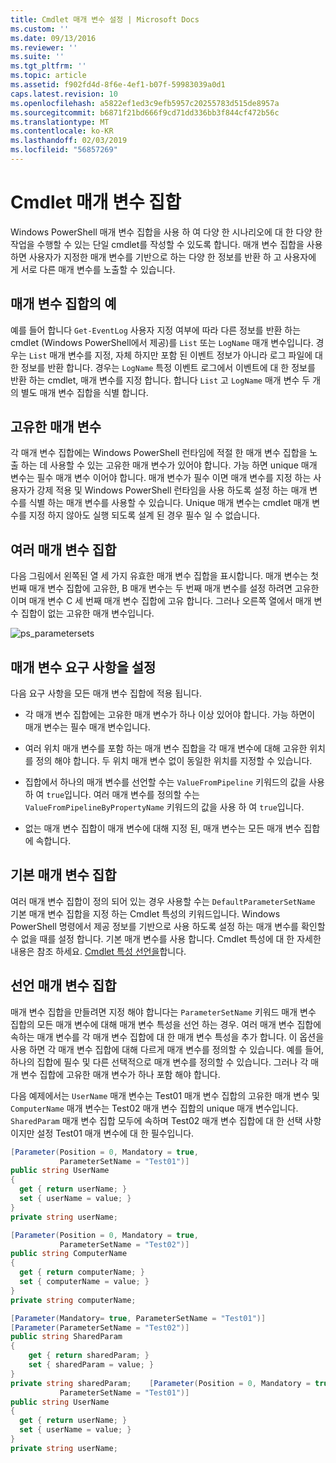```yaml
---
title: Cmdlet 매개 변수 설정 | Microsoft Docs
ms.custom: ''
ms.date: 09/13/2016
ms.reviewer: ''
ms.suite: ''
ms.tgt_pltfrm: ''
ms.topic: article
ms.assetid: f902fd4d-8f6e-4ef1-b07f-59983039a0d1
caps.latest.revision: 10
ms.openlocfilehash: a5822ef1ed3c9efb5957c20255783d515de8957a
ms.sourcegitcommit: b6871f21bd666f9cd71dd336bb3f844cf472b56c
ms.translationtype: MT
ms.contentlocale: ko-KR
ms.lasthandoff: 02/03/2019
ms.locfileid: "56857269"
---
```

# <a name="cmdlet-parameter-sets"></a>Cmdlet 매개 변수 집합

Windows PowerShell 매개 변수 집합을 사용 하 여 다양 한 시나리오에 대 한 다양 한 작업을 수행할 수 있는 단일 cmdlet를 작성할 수 있도록 합니다. 매개 변수 집합을 사용 하면 사용자가 지정한 매개 변수를 기반으로 하는 다양 한 정보를 반환 하 고 사용자에 게 서로 다른 매개 변수를 노출할 수 있습니다.

## <a name="examples-of-parameter-sets"></a>매개 변수 집합의 예

예를 들어 합니다 `Get-EventLog` 사용자 지정 여부에 따라 다른 정보를 반환 하는 cmdlet (Windows PowerShell에서 제공)를 `List` 또는 `LogName` 매개 변수입니다. 경우는 `List` 매개 변수를 지정, 자체 하지만 포함 된 이벤트 정보가 아니라 로그 파일에 대 한 정보를 반환 합니다. 경우는 `LogName` 특정 이벤트 로그에서 이벤트에 대 한 정보를 반환 하는 cmdlet, 매개 변수를 지정 합니다. 합니다 `List` 고 `LogName` 매개 변수 두 개의 별도 매개 변수 집합을 식별 합니다.

## <a name="unique-parameter"></a>고유한 매개 변수

각 매개 변수 집합에는 Windows PowerShell 런타임에 적절 한 매개 변수 집합을 노출 하는 데 사용할 수 있는 고유한 매개 변수가 있어야 합니다. 가능 하면 unique 매개 변수는 필수 매개 변수 이어야 합니다. 매개 변수가 필수 이면 매개 변수를 지정 하는 사용자가 강제 적용 및 Windows PowerShell 런타임을 사용 하도록 설정 하는 매개 변수를 식별 하는 매개 변수를 사용할 수 있습니다. Unique 매개 변수는 cmdlet 매개 변수를 지정 하지 않아도 실행 되도록 설계 된 경우 필수 일 수 없습니다.

## <a name="multiple-parameter-sets"></a>여러 매개 변수 집합

다음 그림에서 왼쪽된 열 세 가지 유효한 매개 변수 집합을 표시합니다. 매개 변수는 첫 번째 매개 변수 집합에 고유한, B 매개 변수는 두 번째 매개 변수를 설정 하려면 고유한 이며 매개 변수 C 세 번째 매개 변수 집합에 고유 합니다. 그러나 오른쪽 열에서 매개 변수 집합이 없는 고유한 매개 변수입니다.

![ps_parametersets](../media/ps-parametersets.gif)

## <a name="parameter-set-requirements"></a>매개 변수 요구 사항을 설정

다음 요구 사항을 모든 매개 변수 집합에 적용 됩니다.

- 각 매개 변수 집합에는 고유한 매개 변수가 하나 이상 있어야 합니다. 가능 하면이 매개 변수는 필수 매개 변수입니다.

- 여러 위치 매개 변수를 포함 하는 매개 변수 집합을 각 매개 변수에 대해 고유한 위치를 정의 해야 합니다. 두 위치 매개 변수 없이 동일한 위치를 지정할 수 있습니다.

- 집합에서 하나의 매개 변수를 선언할 수는 `ValueFromPipeline` 키워드의 값을 사용 하 여 `true`입니다. 여러 매개 변수를 정의할 수는 `ValueFromPipelineByPropertyName` 키워드의 값을 사용 하 여 `true`입니다.

- 없는 매개 변수 집합이 매개 변수에 대해 지정 된, 매개 변수는 모든 매개 변수 집합에 속합니다.

## <a name="default-parameter-sets"></a>기본 매개 변수 집합

여러 매개 변수 집합이 정의 되어 있는 경우 사용할 수는 `DefaultParameterSetName` 기본 매개 변수 집합을 지정 하는 Cmdlet 특성의 키워드입니다. Windows PowerShell 명령에서 제공 정보를 기반으로 사용 하도록 설정 하는 매개 변수를 확인할 수 없을 때를 설정 합니다. 기본 매개 변수를 사용 합니다. Cmdlet 특성에 대 한 자세한 내용은 참조 하세요. [Cmdlet 특성 선언을](./cmdlet-attribute-declaration.md)합니다.

## <a name="declaring-parameter-sets"></a>선언 매개 변수 집합

매개 변수 집합을 만들려면 지정 해야 합니다는 `ParameterSetName` 키워드 매개 변수 집합의 모든 매개 변수에 대해 매개 변수 특성을 선언 하는 경우. 여러 매개 변수 집합에 속하는 매개 변수를 각 매개 변수 집합에 대 한 매개 변수 특성을 추가 합니다. 이 옵션을 사용 하면 각 매개 변수 집합에 대해 다르게 매개 변수를 정의할 수 있습니다. 예를 들어, 하나의 집합에 필수 및 다른 선택적으로 매개 변수를 정의할 수 있습니다. 그러나 각 매개 변수 집합에 고유한 매개 변수가 하나 포함 해야 합니다.

다음 예제에서는 `UserName` 매개 변수는 Test01 매개 변수 집합의 고유한 매개 변수 및 `ComputerName` 매개 변수는 Test02 매개 변수 집합의 unique 매개 변수입니다. `SharedParam` 매개 변수 집합 모두에 속하며 Test02 매개 변수 집합에 대 한 선택 사항 이지만 설정 Test01 매개 변수에 대 한 필수입니다.

```csharp
[Parameter(Position = 0, Mandatory = true,
           ParameterSetName = "Test01")]
public string UserName
{
  get { return userName; }
  set { userName = value; }
}
private string userName;

[Parameter(Position = 0, Mandatory = true,
           ParameterSetName = "Test02")]
public string ComputerName
{
  get { return computerName; }
  set { computerName = value; }
}
private string computerName;

[Parameter(Mandatory= true, ParameterSetName = "Test01")]
[Parameter(ParameterSetName = "Test02")]
public string SharedParam
{
    get { return sharedParam; }
    set { sharedParam = value; }
}
private string sharedParam;    [Parameter(Position = 0, Mandatory = true,
           ParameterSetName = "Test01")]
public string UserName
{
  get { return userName; }
  set { userName = value; }
}
private string userName;
```